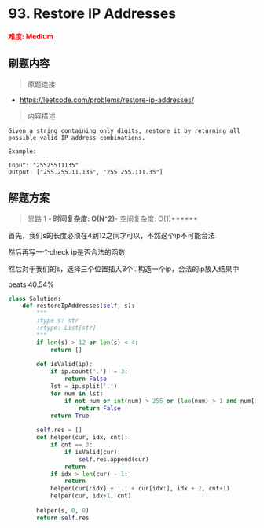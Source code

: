 # 93. Restore IP Addresses

**<font color=red>难度: Medium</font>**

## 刷题内容

> 原题连接

* https://leetcode.com/problems/restore-ip-addresses/

> 内容描述

```
Given a string containing only digits, restore it by returning all possible valid IP address combinations.

Example:

Input: "25525511135"
Output: ["255.255.11.135", "255.255.111.35"]
```

## 解题方案

> 思路 1
******- 时间复杂度: O(N^2)******- 空间复杂度: O(1)******

首先，我们s的长度必须在4到12之间才可以，不然这个ip不可能合法

然后再写一个check ip是否合法的函数

然后对于我们的s，选择三个位置插入3个'.'构造一个ip，合法的ip放入结果中

beats 40.54%

```python
class Solution:
    def restoreIpAddresses(self, s):
        """
        :type s: str
        :rtype: List[str]
        """
        if len(s) > 12 or len(s) < 4:
            return []
        
        def isValid(ip):
            if ip.count('.') != 3:
                return False
            lst = ip.split('.')
            for num in lst:
                if not num or int(num) > 255 or (len(num) > 1 and num[0] == '0'):
                    return False
            return True
        
        self.res = []
        def helper(cur, idx, cnt):
            if cnt == 3:
                if isValid(cur):
                    self.res.append(cur)
                return
            if idx > len(cur) - 1:
                return
            helper(cur[:idx] + '.' + cur[idx:], idx + 2, cnt+1)
            helper(cur, idx+1, cnt)
            
        helper(s, 0, 0)
        return self.res
```
